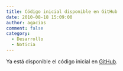 ```yaml
---
title: Código inicial disponible en GitHub
date: 2010-08-18 15:09:00
author: agacias
comment: false
category:
  - Desarrollo
  - Noticia
---
```


Ya está disponible el código inicial en [GitHub](http://github.com/agacias/migasfree).
